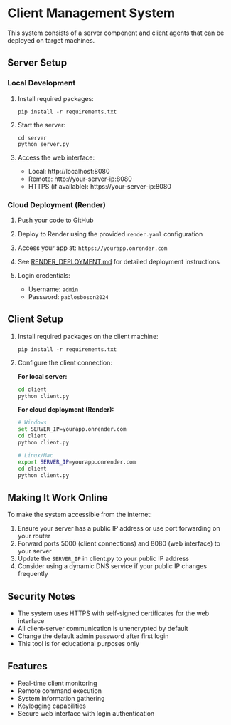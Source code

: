 # Client Management System

This system consists of a server component and client agents that can be deployed on target machines.

## Server Setup

### Local Development

1. Install required packages:
   ```
   pip install -r requirements.txt
   ```

2. Start the server:
   ```
   cd server
   python server.py
   ```

3. Access the web interface:
   - Local: http://localhost:8080
   - Remote: http://your-server-ip:8080
   - HTTPS (if available): https://your-server-ip:8080

### Cloud Deployment (Render)

1. Push your code to GitHub
2. Deploy to Render using the provided `render.yaml` configuration
3. Access your app at: `https://yourapp.onrender.com`
4. See [RENDER_DEPLOYMENT.md](RENDER_DEPLOYMENT.md) for detailed deployment instructions

4. Login credentials:
   - Username: `admin`
   - Password: `pablosboson2024`

## Client Setup

1. Install required packages on the client machine:
   ```
   pip install -r requirements.txt
   ```

2. Configure the client connection:
   
   **For local server:**
   ```bash
   cd client
   python client.py
   ```
   
   **For cloud deployment (Render):**
   ```bash
   # Windows
   set SERVER_IP=yourapp.onrender.com
   cd client
   python client.py
   
   # Linux/Mac
   export SERVER_IP=yourapp.onrender.com
   cd client
   python client.py
   ```

## Making It Work Online

To make the system accessible from the internet:

1. Ensure your server has a public IP address or use port forwarding on your router
2. Forward ports 5000 (client connections) and 8080 (web interface) to your server
3. Update the `SERVER_IP` in client.py to your public IP address
4. Consider using a dynamic DNS service if your public IP changes frequently

## Security Notes

- The system uses HTTPS with self-signed certificates for the web interface
- All client-server communication is unencrypted by default
- Change the default admin password after first login
- This tool is for educational purposes only

## Features

- Real-time client monitoring
- Remote command execution
- System information gathering
- Keylogging capabilities
- Secure web interface with login authentication